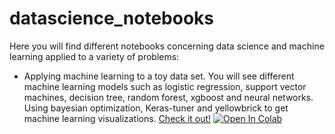 # datascience_notebooks

Here you will find different notebooks concerning data science and machine learning applied to a variety of problems:

- Applying machine learning to a toy data set. You will see different machine learning models such as logistic regression, support vector machines, decision tree, random forest, xgboost and neural networks. Using bayesian optimization, Keras-tuner and yellowbrick to get machine learning visualizations. [Check it out!](https://github.com/Albert-GM/datascience_notebooks/blob/main/toy_dataset.ipynb) [![Open In Colab](https://colab.research.google.com/assets/colab-badge.svg)](https://colab.research.google.com/github/Albert-GM/datascience_notebooks/blob/main/toy_dataset.ipynb)

